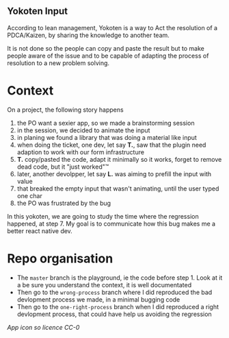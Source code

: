 ## Yokoten Input

According to lean management, Yokoten is a way to Act the resolution of a PDCA/Kaizen,
by sharing the knowledge to another team.

It is not done so the people can copy and paste the result but to make people aware of
the issue and to be capable of adapting the process of resolution to a new problem solving. 

# Context

On a project, the following story happens

1. the PO want a sexier app, so we made a brainstorming session
2. in the session, we decided to animate the input
3. in planing we found a library that was doing a material like input
4. when doing the ticket, one dev, let say **T.**, saw that the plugin need adaption to work with our form infrastructure
5. **T.** copy/pasted the code, adapt it minimally so it works, forget to remove dead code, but it "just worked"™
6. later, another devolpper, let say **L.** was aiming to prefill the input with value
7. that breaked the empty input that wasn't animating, until the user typed one char
8. the PO was frustrated by the bug

In this yokoten, we are going to study the time where the regression happened, at step 7.
My goal is to communicate how this bug makes me a better react native dev.

# Repo organisation

- The `master` branch is the playground, ie the code before step 1. Look at it a be sure you understand the context, it is well documentated
- Then go to the `wrong-process` branch where I did reproduced the bad devlopment process we made, in a minimal bugging code
- Then go to the `one-right-process` branch when  I did reproduced a right devlopment process, that could have help us avoiding the regression

*App icon so licence CC-0*
